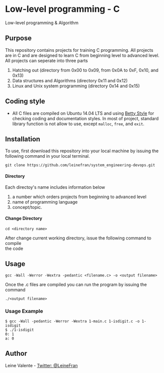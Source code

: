 # Low-level programming - C
Low-level programming & Algorithm

## Purpose
This repository contains projects for training C programming. All projects are in C and are designed to learn C from beginning level to advanced level. All projects can seperate into three parts
1. Hatching out (directory from 0x00 to 0x09, from 0x0A to 0xF, 0x10, and 0x13)
2. Data structures and Algorithms (directory 0x11 and 0x12)
3. Linux and Unix system programming (directory 0x14 and 0x15)

## Coding style
- All C files are compiled on Ubuntu 14.04 LTS and using [Betty Style](https://\github.com/holbertonschool/Betty) for checking coding and documentation styles. In most of project, standard library function is not allow to use, except `malloc`, `free`, and `exit`.

## Installation
To use, first download  this repository into your local machine by issuing the following command in your local terminal.
```
git clone https://github.com/leinefran/system_engineering-devops.git
```
#### Directory
Each directoy's name includes information below
1. a number which orders projects from beginning to advanced level
2. name of programming language
3. concept/topic.
#### Change Directory
```
cd <directory name>
```
After change current working directory, issue the following command to compile \
the code

## Usage
```
gcc -Wall -Werror -Wextra -pedantic <filename.c> -o <output filename>
```
Once the .c files are compiled you can run the program by issuing the command
```
./<output filename>
```

### Usage Example
```
$ gcc -Wall -pedantic -Werror -Wextra 1-main.c 1-isdigit.c -o 1-isdigit
$ ./1-isdigit
0: 1
a: 0
```

## Author
Leine Valente - [Twitter: @LeineFran](https://twitter.com/LeineFran)
